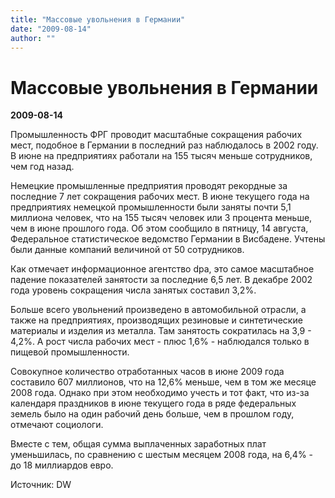 ```yaml
---
title: "Массовые увольнения в Германии"
date: "2009-08-14"
author: ""
---
```


# Массовые увольнения в Германии

**2009-08-14** 

Промышленность ФРГ проводит масштабные сокращения рабочих мест, подобное в Германии в последний раз наблюдалось в 2002 году. В июне на предприятиях работали на 155 тысяч меньше сотрудников, чем год назад.



Немецкие промышленные предприятия проводят рекордные за последние 7 лет сокращения рабочих мест. В июне текущего года на предприятиях немецкой промышленности были заняты почти 5,1 миллиона человек, что на 155 тысяч человек или 3 процента меньше, чем в июне прошлого года. Об этом сообщило в пятницу, 14 августа, Федеральное статистическое ведомство Германии в Висбадене. Учтены были данные компаний величиной от 50 сотрудников.



Как отмечает информационное агентство dpa, это самое масштабное падение показателей занятости за последние 6,5 лет. В декабре 2002 года уровень сокращения числа занятых составил 3,2%.



Больше всего увольнений произведено в автомобильной отрасли, а также на предприятиях, производящих резиновые и синтетические материалы и изделия из металла. Там занятость сократилась на 3,9 - 4,2%. А рост числа рабочих мест - плюс 1,6% - наблюдался только в пищевой промышленности.



Совокупное количество отработанных часов в июне 2009 года составило 607 миллионов, что на 12,6% меньше, чем в том же месяце 2008 года. Однако при этом необходимо учесть и тот факт, что из-за календаря праздников в июне текущего года в ряде федеральных земель было на один рабочий день больше, чем в прошлом году, отмечают социологи. 



Вместе с тем, общая сумма выплаченных заработных плат уменьшилась, по сравнению с шестым месяцем 2008 года, на 6,4% - до 18 миллиардов евро.

Источник: DW
